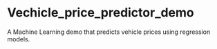 # Vechicle_price_predictor_demo
A Machine Learning demo that predicts vehicle prices using regression models.
